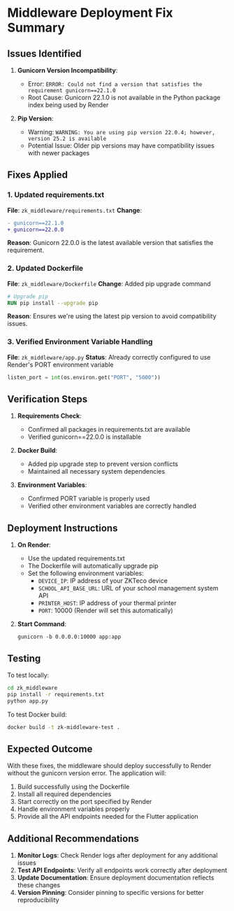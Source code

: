 # Middleware Deployment Fix Summary

## Issues Identified

1. **Gunicorn Version Incompatibility**: 
   - Error: `ERROR: Could not find a version that satisfies the requirement gunicorn==22.1.0`
   - Root Cause: Gunicorn 22.1.0 is not available in the Python package index being used by Render

2. **Pip Version**: 
   - Warning: `WARNING: You are using pip version 22.0.4; however, version 25.2 is available`
   - Potential Issue: Older pip versions may have compatibility issues with newer packages

## Fixes Applied

### 1. Updated requirements.txt
**File**: `zk_middleware/requirements.txt`
**Change**: 
```diff
- gunicorn==22.1.0
+ gunicorn==22.0.0
```
**Reason**: Gunicorn 22.0.0 is the latest available version that satisfies the requirement.

### 2. Updated Dockerfile
**File**: `zk_middleware/Dockerfile`
**Change**: Added pip upgrade command
```dockerfile
# Upgrade pip
RUN pip install --upgrade pip
```
**Reason**: Ensures we're using the latest pip version to avoid compatibility issues.

### 3. Verified Environment Variable Handling
**File**: `zk_middleware/app.py`
**Status**: Already correctly configured to use Render's PORT environment variable
```python
listen_port = int(os.environ.get("PORT", "5000"))
```

## Verification Steps

1. **Requirements Check**: 
   - Confirmed all packages in requirements.txt are available
   - Verified gunicorn==22.0.0 is installable

2. **Docker Build**: 
   - Added pip upgrade step to prevent version conflicts
   - Maintained all necessary system dependencies

3. **Environment Variables**:
   - Confirmed PORT variable is properly used
   - Verified other environment variables are correctly handled

## Deployment Instructions

1. **On Render**:
   - Use the updated requirements.txt
   - The Dockerfile will automatically upgrade pip
   - Set the following environment variables:
     - `DEVICE_IP`: IP address of your ZKTeco device
     - `SCHOOL_API_BASE_URL`: URL of your school management system API
     - `PRINTER_HOST`: IP address of your thermal printer
     - `PORT`: 10000 (Render will set this automatically)

2. **Start Command**:
   ```
   gunicorn -b 0.0.0.0:10000 app:app
   ```

## Testing

To test locally:
```bash
cd zk_middleware
pip install -r requirements.txt
python app.py
```

To test Docker build:
```bash
docker build -t zk-middleware-test .
```

## Expected Outcome

With these fixes, the middleware should deploy successfully to Render without the gunicorn version error. The application will:

1. Build successfully using the Dockerfile
2. Install all required dependencies
3. Start correctly on the port specified by Render
4. Handle environment variables properly
5. Provide all the API endpoints needed for the Flutter application

## Additional Recommendations

1. **Monitor Logs**: Check Render logs after deployment for any additional issues
2. **Test API Endpoints**: Verify all endpoints work correctly after deployment
3. **Update Documentation**: Ensure deployment documentation reflects these changes
4. **Version Pinning**: Consider pinning to specific versions for better reproducibility